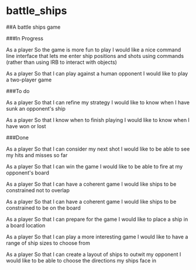 # battle_ships
##A battle ships game


###In Progress

As a player
So the game is more fun to play
I would like a nice command line interface that lets me enter ship positions and shots using commands (rather than using IRB to interact with objects)

As a player
So that I can play against a human opponent
I would like to play a two-player game

###To do

As a player
So that I can refine my strategy
I would like to know when I have sunk an opponent's ship

As a player
So that I know when to finish playing
I would like to know when I have won or lost

###Done

As a player
So that I can consider my next shot
I would like to be able to see my hits and misses so far

As a player
So that I can win the game
I would like to be able to fire at my opponent's board

As a player
So that I can have a coherent game
I would like ships to be constrained not to overlap

As a player
So that I can have a coherent game
I would like ships to be constrained to be on the board

As a player
So that I can prepare for the game
I would like to place a ship in a board location

As a player
So that I can play a more interesting game
I would like to have a range of ship sizes to choose from

As a player
So that I can create a layout of ships to outwit my opponent
I would like to be able to choose the directions my ships face in